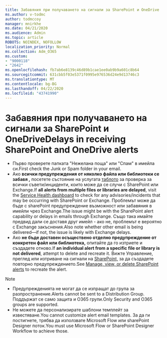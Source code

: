 ```yaml
---
title: Забавяния при получаването на сигнали за SharePoint и OneDrive
ms.author: v-todmc
author: todmccoy
manager: mnirkhe
ms.date: 04/21/2020
ms.audience: Admin
ms.topic: article
ROBOTS: NOINDEX, NOFOLLOW
localization_priority: Normal
ms.collection: Adm_O365
ms.custom:
- "9000118"
- "2642"
ms.openlocfilehash: fb7ab6e8139c46d89b1cae1ee0ab9b9a601c8b64
ms.sourcegitcommit: 631cbb5f03e5371f0995e976536d24e9d13746c3
ms.translationtype: MT
ms.contentlocale: bg-BG
ms.lasthandoff: 04/22/2020
ms.locfileid: "43741990"
---
```

# <a name="delays-in-receiving-sharepoint-and-onedrive-alerts"></a><span data-ttu-id="5a6eb-102">Забавяния при получаването на сигнали за SharePoint и OneDrive</span><span class="sxs-lookup"><span data-stu-id="5a6eb-102">Delays in receiving SharePoint and OneDrive alerts</span></span>

- <span data-ttu-id="5a6eb-103">Първо проверете папката "Нежелана поща" или "Спам" в имейла си.</span><span class="sxs-lookup"><span data-stu-id="5a6eb-103">First check the Junk or Spam folder in your email.</span></span>
- <span data-ttu-id="5a6eb-104">Ако **всички предупреждения от няколко файла или библиотеки се забавя ,** посетете състояние на услугата [таблото](https://portal.office.com/adminportal/home?ref=/servicehealth) за проверка за всички съвети/инциденти, които може да се случи с SharePoint или Exchange.</span><span class="sxs-lookup"><span data-stu-id="5a6eb-104">If **all alerts from multiple files or libraries are delayed**, visit the [Service Health dashboard](https://portal.office.com/adminportal/home?ref=/servicehealth) to check for any advisories/incidents that may be occurring with SharePoint or Exchange.</span></span> <span data-ttu-id="5a6eb-105">Проблемът може да бъде с sharePoint предупреждение възможност или забавяния в имейли чрез Exchange.</span><span class="sxs-lookup"><span data-stu-id="5a6eb-105">The issue might be with the SharePoint alert capability or delays in emails through Exchange.</span></span> <span data-ttu-id="5a6eb-106">Също така имайте предвид дали се доставя друг имейл - ако не, проблемът е вероятно с Exchange закъснения.</span><span class="sxs-lookup"><span data-stu-id="5a6eb-106">Also note whether other email is being delivered—if not, the issue is likely with Exchange delays.</span></span>
- <span data-ttu-id="5a6eb-107">Ако **не бъде доставен осъществено отделно предупреждение от конкретен файл или библиотека,** опитайте да го изтриете и създадете отново.</span><span class="sxs-lookup"><span data-stu-id="5a6eb-107">If **an individual alert from a specific file or library is not delivered**, attempt to delete and recreate it.</span></span> <span data-ttu-id="5a6eb-108">Вижте Управление, преглед или изтриване на сигнали на [SharePoint,](https://support.microsoft.com/office/manage-view-or-delete-sharepoint-alerts-99dfb19c-9a90-4a8c-aba1-aa8c8afb0de2) за да създадете повторно предупреждението.</span><span class="sxs-lookup"><span data-stu-id="5a6eb-108">See [Manage, view, or delete SharePoint alerts](https://support.microsoft.com/office/manage-view-or-delete-sharepoint-alerts-99dfb19c-9a90-4a8c-aba1-aa8c8afb0de2) to recreate the alert.</span></span>

> [!NOTE]
> - <span data-ttu-id="5a6eb-109">Предупрежденията не могат да се изпращат до група за разпространение.</span><span class="sxs-lookup"><span data-stu-id="5a6eb-109">Alerts cannot be sent to a Distribution Group.</span></span> <span data-ttu-id="5a6eb-110">Поддържат се само защита и O365 групи.</span><span class="sxs-lookup"><span data-stu-id="5a6eb-110">Only Security and O365 groups are supported.</span></span>
> - <span data-ttu-id="5a6eb-111">Не можете да персонализирате шаблони темплейт за известяване.</span><span class="sxs-lookup"><span data-stu-id="5a6eb-111">You cannot customize alert email templates.</span></span> <span data-ttu-id="5a6eb-112">За да ги постигнете, трябва да използвате Microsoft Flow или sharePoint Designer поток.</span><span class="sxs-lookup"><span data-stu-id="5a6eb-112">You must use Microsoft Flow or SharePoint Designer Workflow to achieve those.</span></span>
